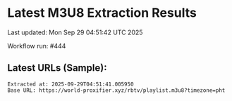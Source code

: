 # Latest M3U8 Extraction Results

Last updated: Mon Sep 29 04:51:42 UTC 2025

Workflow run: #444

## Latest URLs (Sample):
```
Extracted at: 2025-09-29T04:51:41.005950
Base URL: https://world-proxifier.xyz/rbtv/playlist.m3u8?timezone=pht

```
